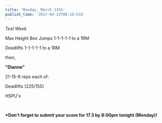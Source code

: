 ```yaml
---
title: 'Monday, March 13th'
publish_time: '2017-03-13T00:10:53Z'
---
```


*Test Week*

Max Height Box Jumps 1-1-1-1-1 to a 1RM

Deadlifts 1-1-1-1-1 to a 1RM

then,

**"Dianne"**

21-15-9 reps each of:

Deadlifts (225/155)

HSPU's

 

**\*Don't forget to submit your score for 17.3 by 8:00pm tonight
(Monday)!**
